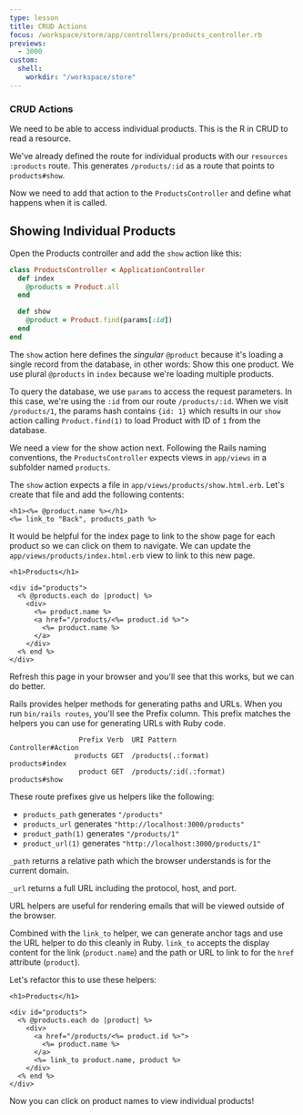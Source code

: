 ```yaml
---
type: lesson
title: CRUD Actions
focus: /workspace/store/app/controllers/products_controller.rb
previews:
  - 3000
custom:
  shell:
    workdir: "/workspace/store"
---
```


### CRUD Actions

We need to be able to access individual products. This is the R in CRUD to read a resource.

We've already defined the route for individual products with our `resources :products` route. This generates `/products/:id` as a route that points to `products#show`.

Now we need to add that action to the `ProductsController` and define what happens when it is called.

## Showing Individual Products

Open the Products controller and add the `show` action like this:

```ruby ins={7-9}
class ProductsController < ApplicationController
  def index
    @products = Product.all
  end

  def show
    @product = Product.find(params[:id])
  end
end
```

The `show` action here defines the _singular_ `@product` because it's loading a single record from the database, in other words: Show this one product. We use plural `@products` in `index` because we're loading multiple products.

To query the database, we use `params` to access the request parameters. In this case, we're using the `:id` from our route `/products/:id`. When we visit `/products/1`, the params hash contains `{id: 1}` which results in our `show` action calling `Product.find(1)` to load Product with ID of `1` from the database.

We need a view for the show action next. Following the Rails naming conventions, the `ProductsController` expects views in `app/views` in a subfolder named `products`.

The `show` action expects a file in `app/views/products/show.html.erb`. Let's create that file and add the following contents:

```erb
<h1><%= @product.name %></h1>
<%= link_to "Back", products_path %>
```

It would be helpful for the index page to link to the show page for each product so we can click on them to navigate. We can update the `app/views/products/index.html.erb` view to link to this new page.

```erb ins={6-10} del={6-8}
<h1>Products</h1>

<div id="products">
  <% @products.each do |product| %>
    <div>
      <%= product.name %>
      <a href="/products/<%= product.id %>">
        <%= product.name %>
      </a>
    </div>
  <% end %>
</div>
```

Refresh this page in your browser and you'll see that this works, but we can do better.

Rails provides helper methods for generating paths and URLs. When you run `bin/rails routes`, you'll see the Prefix column. This prefix matches the helpers you can use for generating URLs with Ruby code.

```
                 Prefix Verb  URI Pattern                                            Controller#Action
                products GET  /products(.:format)                                        products#index
                 product GET  /products/:id(.:format)                                      products#show
```

These route prefixes give us helpers like the following:

- `products_path` generates `"/products"`
- `products_url` generates `"http://localhost:3000/products"`
- `product_path(1)` generates `"/products/1"`
- `product_url(1)` generates `"http://localhost:3000/products/1"`

`_path` returns a relative path which the browser understands is for the current domain.

`_url` returns a full URL including the protocol, host, and port.

URL helpers are useful for rendering emails that will be viewed outside of the browser.

Combined with the `link_to` helper, we can generate anchor tags and use the URL helper to do this cleanly in Ruby. `link_to` accepts the display content for the link (`product.name`) and the path or URL to link to for the `href` attribute (`product`).

Let's refactor this to use these helpers:

```erb ins={6-8} del={6-10}
<h1>Products</h1>

<div id="products">
  <% @products.each do |product| %>
    <div>
      <a href="/products/<%= product.id %>">
        <%= product.name %>
      </a>
      <%= link_to product.name, product %>
    </div>
  <% end %>
</div>
```

Now you can click on product names to view individual products!